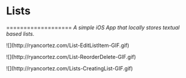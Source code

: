 # Lists
===================
*A simple iOS App that locally stores textual based lists.*
<p>![](http://ryancortez.com/List-EditListItem-GIF.gif)</p>
<p>![](http://ryancortez.com/List-ReorderDelete-GIF.gif)</p>
<p>![](http://ryancortez.com/Lists-CreatingList-GIF.gif)</p>
